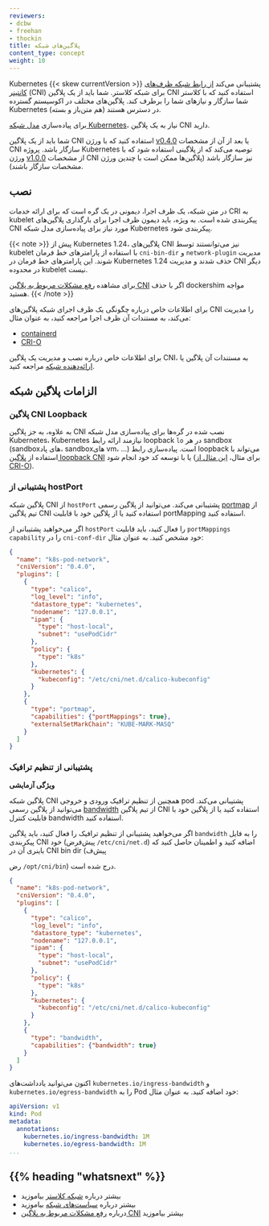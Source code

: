 ```yaml
---
reviewers:
- dcbw
- freehan
- thockin
title: پلاگین‌های شبکه
content_type: concept
weight: 10
---
```


<!-- overview -->

Kubernetes {{< skew currentVersion >}} پشتیبانی می‌کند [از رابط شبکه ظرف‌های کانتینر](https://github.com/containernetworking/cni)
(CNI) برای شبکه کلاستر. شما باید از یک پلاگین CNI استفاده کنید که با کلاستر شما سازگار و نیاز‌های شما را برطرف کند. پلاگین‌های مختلف در اکوسیستم گسترده Kubernetes (هم متن‌باز و بسته) در دسترس هستند.

برای پیاده‌سازی [مدل شبکه Kubernetes](/docs/concepts/services-networking/#the-kubernetes-network-model)، نیاز به یک پلاگین CNI دارید.

شما باید از یک پلاگین CNI استفاده کنید که با ورژن [v0.4.0](https://github.com/containernetworking/cni/blob/spec-v0.4.0/SPEC.md) یا بعد از آن از مشخصات CNI سازگار باشد. پروژه Kubernetes توصیه می‌کند که از پلاگینی استفاده شود که با ورژن [v1.0.0](https://github.com/containernetworking/cni/blob/spec-v1.0.0/SPEC.md) از مشخصات CNI نیز سازگار باشد (پلاگین‌ها ممکن است با چندین ورژن مشخصات سازگار باشند).

<!-- body -->

## نصب

در متن شبکه، یک ظرف اجرا، دیمونی در یک گره است که برای ارائه خدمات CRI به kubelet پیکربندی شده است. به ویژه، باید دیمون ظرف اجرا برای بارگذاری پلاگین‌های CNI مورد نیاز برای پیاده‌سازی مدل شبکه Kubernetes پیکربندی شود.

{{< note >}}
پیش از Kubernetes 1.24، پلاگین‌های CNI نیز می‌توانستند توسط kubelet با استفاده از پارامترهای خط فرمان `cni-bin-dir` و `network-plugin` مدیریت شوند. این پارامترهای خط فرمان در Kubernetes 1.24 حذف شدند و مدیریت CNI دیگر در محدوده kubelet نیست.

برای مشاهده [رفع مشکلات مربوط به پلاگین CNI](/docs/tasks/administer-cluster/migrating-from-dockershim/troubleshooting-cni-plugin-related-errors/)
اگر با حذف dockershim مواجه هستید.
{{< /note >}}

برای اطلاعات خاص درباره چگونگی یک ظرف اجرای شبکه پلاگین‌های CNI را مدیریت می‌کند، به مستندات آن ظرف اجرا مراجعه کنید، به عنوان مثال:

- [containerd](https://github.com/containerd/containerd/blob/main/script/setup/install-cni)
- [CRI-O](https://github.com/cri-o/cri-o/blob/main/contrib/cni/README.md)

برای اطلاعات خاص درباره نصب و مدیریت یک پلاگین CNI، به مستندات آن پلاگین یا [ارائه‌دهنده شبکه](/docs/concepts/cluster-administration/networking/#how-to-implement-the-kubernetes-network-model) مراجعه کنید.

## الزامات پلاگین شبکه

### پلاگین CNI Loopback

به علاوه، به جز پلاگین CNI نصب شده در گره‌ها برای پیاده‌سازی مدل شبکه Kubernetes، Kubernetes نیازمند ارائه رابط loopback `lo` در هر sandbox (sandbox‌های پاد، sandbox‌های vm، ...) است. پیاده‌سازی رابط loopback می‌تواند با استفاده از [پلاگین loopback CNI](https://github.com/containernetworking/plugins/blob/master/plugins/main/loopback/loopback.go)
یا با توسعه کد خود انجام شود (برای مثال، [این مثال از CRI-O](https://github.com/cri-o/ocicni/blob/release-1.24/pkg/ocicni/util_linux.go#L91)).

### پشتیبانی از hostPort

پلاگین شبکه CNI از `hostPort` پشتیبانی می‌کند. می‌توانید از پلاگین رسمی [portmap](https://github.com/containernetworking/plugins/tree/master/plugins/meta/portmap)
از تیم پلاگین CNI استفاده کنید یا از پلاگین خود با قابلیت portMapping استفاده کنید.

اگر می‌خواهید پشتیبانی از `hostPort` را فعال کنید، باید قابلیت `portMappings capability` را در `cni-conf-dir` خود مشخص کنید. به عنوان مثال:

```json
{
  "name": "k8s-pod-network",
  "cniVersion": "0.4.0",
  "plugins": [
    {
      "type": "calico",
      "log_level": "info",
      "datastore_type": "kubernetes",
      "nodename": "127.0.0.1",
      "ipam": {
        "type": "host-local",
        "subnet": "usePodCidr"
      },
      "policy": {
        "type": "k8s"
      },
      "kubernetes": {
        "kubeconfig": "/etc/cni/net.d/calico-kubeconfig"
      }
    },
    {
      "type": "portmap",
      "capabilities": {"portMappings": true},
      "externalSetMarkChain": "KUBE-MARK-MASQ"
    }
  ]
}
```

### پشتیبانی از تنظیم ترافیک

**ویژگی آزمایشی**

پلاگین شبکه CNI همچنین از تنظیم ترافیک ورودی و خروجی pod پشتیبانی می‌کند. می‌توانید از پلاگین رسمی [bandwidth](https://github.com/containernetworking/plugins/tree/master/plugins/meta/bandwidth)
از تیم پلاگین CNI استفاده کنید یا از پلاگین خود با قابلیت کنترل bandwidth استفاده کنید.

اگر می‌خواهید پشتیبانی از تنظیم ترافیک را فعال کنید، باید پلاگین `bandwidth` را به فایل پیکربندی CNI خود (پیش‌فرض `/etc/cni/net.d`) اضافه کنید و اطمینان حاصل کنید که باینری آن در CNI bin dir (پیش‌ف

رض `/opt/cni/bin`) درج شده است.

```json
{
  "name": "k8s-pod-network",
  "cniVersion": "0.4.0",
  "plugins": [
    {
      "type": "calico",
      "log_level": "info",
      "datastore_type": "kubernetes",
      "nodename": "127.0.0.1",
      "ipam": {
        "type": "host-local",
        "subnet": "usePodCidr"
      },
      "policy": {
        "type": "k8s"
      },
      "kubernetes": {
        "kubeconfig": "/etc/cni/net.d/calico-kubeconfig"
      }
    },
    {
      "type": "bandwidth",
      "capabilities": {"bandwidth": true}
    }
  ]
}
```

اکنون می‌توانید یادداشت‌های `kubernetes.io/ingress-bandwidth` و `kubernetes.io/egress-bandwidth` را به Pod خود اضافه کنید. به عنوان مثال:

```yaml
apiVersion: v1
kind: Pod
metadata:
  annotations:
    kubernetes.io/ingress-bandwidth: 1M
    kubernetes.io/egress-bandwidth: 1M
...
```

## {{% heading "whatsnext" %}}

- بیشتر درباره [شبکه کلاستر](/docs/concepts/cluster-administration/networking/) بیاموزید
- بیشتر درباره [سیاست‌های شبکه](/docs/concepts/services-networking/network-policies/) بیاموزید
- درباره [رفع مشکلات مربوط به پلاگین CNI](/docs/tasks/administer-cluster/migrating-from-dockershim/troubleshooting-cni-plugin-related-errors/) بیشتر بیاموزید
